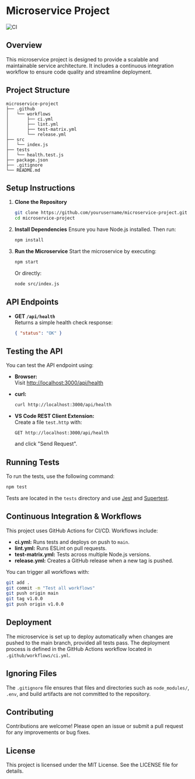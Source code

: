 # Microservice Project

![CI](https://github.com/yourusername/microservice-project/actions/workflows/ci.yml/badge.svg)

## Overview
This microservice project is designed to provide a scalable and maintainable service architecture. It includes a continuous integration workflow to ensure code quality and streamline deployment.

## Project Structure
```
microservice-project
├── .github
│   └── workflows
│       ├── ci.yml
│       ├── lint.yml
│       ├── test-matrix.yml
│       └── release.yml
├── src
│   └── index.js
├── tests
│   └── health.test.js
├── package.json
├── .gitignore
└── README.md
```

## Setup Instructions

1. **Clone the Repository**
   ```bash
   git clone https://github.com/yourusername/microservice-project.git
   cd microservice-project
   ```

2. **Install Dependencies**
   Ensure you have Node.js installed. Then run:
   ```bash
   npm install
   ```

3. **Run the Microservice**
   Start the microservice by executing:
   ```bash
   npm start
   ```
   Or directly:
   ```bash
   node src/index.js
   ```

## API Endpoints

- **GET `/api/health`**  
  Returns a simple health check response:
  ```json
  { "status": "OK" }
  ```

## Testing the API

You can test the API endpoint using:

- **Browser:**  
  Visit [http://localhost:3000/api/health](http://localhost:3000/api/health)

- **curl:**  
  ```bash
  curl http://localhost:3000/api/health
  ```

- **VS Code REST Client Extension:**  
  Create a file `test.http` with:
  ```
  GET http://localhost:3000/api/health
  ```
  and click "Send Request".

## Running Tests
To run the tests, use the following command:
```bash
npm test
```
Tests are located in the `tests` directory and use [Jest](https://jestjs.io/) and [Supertest](https://github.com/visionmedia/supertest).

## Continuous Integration & Workflows

This project uses GitHub Actions for CI/CD. Workflows include:

- **ci.yml:** Runs tests and deploys on push to `main`.
- **lint.yml:** Runs ESLint on pull requests.
- **test-matrix.yml:** Tests across multiple Node.js versions.
- **release.yml:** Creates a GitHub release when a new tag is pushed.

You can trigger all workflows with:
```bash
git add .
git commit -m "Test all workflows"
git push origin main
git tag v1.0.0
git push origin v1.0.0
```

## Deployment
The microservice is set up to deploy automatically when changes are pushed to the main branch, provided all tests pass. The deployment process is defined in the GitHub Actions workflow located in `.github/workflows/ci.yml`.

## Ignoring Files

The `.gitignore` file ensures that files and directories such as `node_modules/`, `.env`, and build artifacts are not committed to the repository.

## Contributing
Contributions are welcome! Please open an issue or submit a pull request for any improvements or bug fixes.

## License
This project is licensed under the MIT License. See the LICENSE file for details.